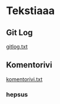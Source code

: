 # Tekstiaaa

## Git Log

[gitlog.txt](https://github.com/Hogwarter/ot-harjoitustyo/blob/master/laskarit/viikko1/gitlog.txt)

## Komentorivi

[komentorivi.txt](https://github.com/Hogwarter/ot-harjoitustyo/blob/master/laskarit/viikko1/komentorivi.txt)

### hepsus


